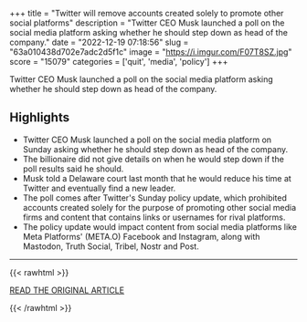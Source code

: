 +++
title = "Twitter will remove accounts created solely to promote other social platforms"
description = "Twitter CEO Musk launched a poll on the social media platform asking whether he should step down as head of the company."
date = "2022-12-19 07:18:56"
slug = "63a010438d702e7adc2d5f1c"
image = "https://i.imgur.com/F07T8SZ.jpg"
score = "15079"
categories = ['quit', 'media', 'policy']
+++

Twitter CEO Musk launched a poll on the social media platform asking whether he should step down as head of the company.

## Highlights

- Twitter CEO Musk launched a poll on the social media platform on Sunday asking whether he should step down as head of the company.
- The billionaire did not give details on when he would step down if the poll results said he should.
- Musk told a Delaware court last month that he would reduce his time at Twitter and eventually find a new leader.
- The poll comes after Twitter's Sunday policy update, which prohibited accounts created solely for the purpose of promoting other social media firms and content that contains links or usernames for rival platforms.
- The policy update would impact content from social media platforms like Meta Platforms' (META.O) Facebook and Instagram, along with Mastodon, Truth Social, Tribel, Nostr and Post.

---

{{< rawhtml >}}
  <p class="article-category">
    <a target="_blank" href="https://www.reuters.com/technology/twitter-will-remove-accounts-created-solely-promote-other-social-platforms-2022-12-18/">READ THE ORIGINAL ARTICLE</a>
  </p>
{{< /rawhtml >}}
